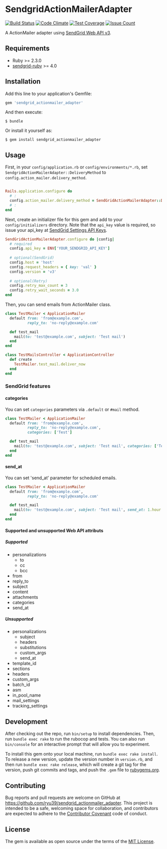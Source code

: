 # SendgridActionMailerAdapter

[![Build Status](https://travis-ci.org/ryu39/sendgrid_actionmailer_adapter.svg?branch=master)](https://travis-ci.org/ryu39/sendgrid_actionmailer_adapter)
[![Code Climate](https://codeclimate.com/github/ryu39/sendgrid_actionmailer_adapter/badges/gpa.svg)](https://codeclimate.com/github/ryu39/sendgrid_actionmailer_adapter)
[![Test Coverage](https://codeclimate.com/github/ryu39/sendgrid_actionmailer_adapter/badges/coverage.svg)](https://codeclimate.com/github/ryu39/sendgrid_actionmailer_adapter/coverage)
[![Issue Count](https://codeclimate.com/github/ryu39/sendgrid_actionmailer_adapter/badges/issue_count.svg)](https://codeclimate.com/github/ryu39/sendgrid_actionmailer_adapter)

A ActionMailer adapter using [SendGrid Web API v3](https://sendgrid.com/docs/API_Reference/Web_API_v3/index.html).

## Requirements

* Ruby >= 2.3.0
* [sendgrid-ruby](https://github.com/sendgrid/sendgrid-ruby) >= 4.0


## Installation

Add this line to your application's Gemfile:

```ruby
gem 'sendgrid_actionmailer_adapter'
```

And then execute:

    $ bundle

Or install it yourself as:

    $ gem install sendgrid_actionmailer_adapter


## Usage

First, in your `config/application.rb` or `config/environments/*.rb`, 
set `SendgridActionMailerAdapter::DeliveryMethod` to `config.action_mailer.delivery_method`.

```ruby

Rails.application.configure do
  # :
  config.action_mailer.delivery_method = SendGridActionMailerAdapter::DeliveryMethod
  # :
end

```

Next, create an initializer file for this gem and add to your `config/initializers` directory.
Note that the `api_key` value is required, so issue your api_key at [SendGrid Settings API Keys](https://app.sendgrid.com/settings/api_keys).

```ruby
SendGridActionMailerAdapter.configure do |config|
  # required
  config.api_key = ENV['YOUR_SENDGRID_API_KEY']
  
  # optional(SendGrid)
  config.host = 'host'
  config.request_headers = { key: 'val' }
  config.version = 'v3'
  
  # optional(Retry)
  config.retry_max_count = 3
  config.retry_wait_seconds = 3.0
end
```

Then, you can send emails from ActionMailer class. 

```ruby
class TestMailer < ApplicationMailer
  default from: 'from@example.com',
          reply_to: 'no-reply@example.com'

  def test_mail
    mail(to: 'test@example.com', subject: 'Test mail')
  end
end

class TestMailsController < ApplicationController
  def create
    TestMailer.test_mail.deliver_now 
  end
end
```

### SendGrid features

#### categories

You can set `categories` parameters via `.default` or `#mail` method.

```ruby
class TestMailer < ApplicationMailer
  default from: 'from@example.com',
          reply_to: 'no-reply@example.com',
          categories: ['Test']

  def test_mail
    mail(to: 'test@example.com', subject: 'Test mail', categories: ['Test1', 'Test2'])
  end
end
```

#### send_at 

You can set 'send_at' parameter for scheduled emails.

```ruby
class TestMailer < ApplicationMailer
  default from: 'from@example.com',
          reply_to: 'no-reply@example.com'

  def test_mail
    mail(to: 'test@example.com', subject: 'Test mail', send_at: 1.hour.since)
  end
end
```

#### Supported and unsupported Web API attributs

##### Supported

* personalizations
  * to
  * cc
  * bcc
* from
* reply_to
* subject
* content
* attachments
* categories
* send_at

##### Unsupported

* personalizations
  * subject
  * headers
  * substitutions
  * custom_args
  * send_at
* template_id
* sections
* headers
* custom_args
* batch_id
* asm
* in_pool_name
* mail_settings
* tracking_settings


## Development

After checking out the repo, run `bin/setup` to install dependencies.
Then, run `bundle exec rake` to run the rubocop and tests.
You can also run `bin/console` for an interactive prompt that will allow you to experiment.

To install this gem onto your local machine, run `bundle exec rake install`.
To release a new version, update the version number in `version.rb`,
and then run `bundle exec rake release`, which will create a git tag for the version,
push git commits and tags, and push the `.gem` file to [rubygems.org](https://rubygems.org).


## Contributing

Bug reports and pull requests are welcome on GitHub at https://github.com/ryu39/sendgrid_actionmailer_adapter.
This project is intended to be a safe, welcoming space for collaboration, 
and contributors are expected to adhere to the [Contributor Covenant](http://contributor-covenant.org) code of conduct.


## License

The gem is available as open source under the terms of the [MIT License](http://opensource.org/licenses/MIT).
